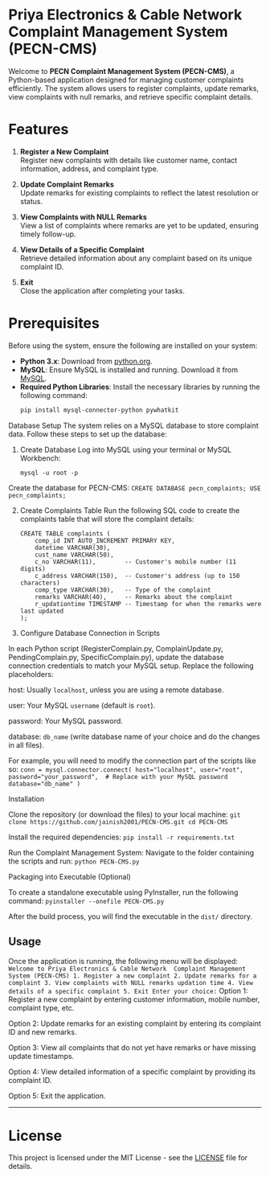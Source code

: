 # Priya Electronics & Cable Network Complaint Management System (PECN-CMS)

Welcome to **PECN Complaint Management System (PECN-CMS)**, a Python-based application designed for managing customer complaints efficiently. The system allows users to register complaints, update remarks, view complaints with null remarks, and retrieve specific complaint details.

# Features

1. **Register a New Complaint**  
   Register new complaints with details like customer name, contact information, address, and complaint type.
   
2. **Update Complaint Remarks**  
   Update remarks for existing complaints to reflect the latest resolution or status.

3. **View Complaints with NULL Remarks**  
   View a list of complaints where remarks are yet to be updated, ensuring timely follow-up.

4. **View Details of a Specific Complaint**  
   Retrieve detailed information about any complaint based on its unique complaint ID.

5. **Exit**  
   Close the application after completing your tasks.

# Prerequisites

Before using the system, ensure the following are installed on your system:

- **Python 3.x**: Download from [python.org](https://www.python.org/downloads/).
- **MySQL**: Ensure MySQL is installed and running. Download it from [MySQL](https://dev.mysql.com/downloads/).
- **Required Python Libraries**: Install the necessary libraries by running the following command:
  ```bash
  pip install mysql-connector-python pywhatkit
Database Setup
The system relies on a MySQL database to store complaint data. Follow these steps to set up the database:

1. Create Database
Log into MySQL using your terminal or MySQL Workbench:
      ```
      mysql -u root -p
      ```

Create the database for PECN-CMS:
      ```
      CREATE DATABASE pecn_complaints;
      USE pecn_complaints;
      ```

2. Create Complaints Table
Run the following SQL code to create the complaints table that will store the complaint details:

      ```
      CREATE TABLE complaints (
          comp_id INT AUTO_INCREMENT PRIMARY KEY,
          datetime VARCHAR(30),
          cust_name VARCHAR(50),
          c_no VARCHAR(11),        -- Customer's mobile number (11 digits)
          c_address VARCHAR(150),  -- Customer's address (up to 150 characters)
          comp_type VARCHAR(30),   -- Type of the complaint
          remarks VARCHAR(40),     -- Remarks about the complaint
          r_updationtime TIMESTAMP -- Timestamp for when the remarks were last updated
      );
      ```

3. Configure Database Connection in Scripts

In each Python script (RegisterComplain.py, ComplainUpdate.py, PendingComplain.py, SpecificComplain.py), update the database connection credentials to match your MySQL setup. Replace the following placeholders:

host: Usually ```localhost```, unless you are using a remote database.

user: Your MySQL ```username``` (default is ```root```).

password: Your MySQL password.

database: ```db_name``` (write database name of your choice and do the changes in all files).

For example, you will need to modify the connection part of the scripts like so:
      ```
      conn = mysql.connector.connect(
          host="localhost",
          user="root",
          password="your_password",  # Replace with your MySQL password
          database="db_name"
      )
      ```

Installation

Clone the repository (or download the files) to your local machine:
      ```
      git clone https://github.com/jainish2001/PECN-CMS.git
      cd PECN-CMS
      ```

Install the required dependencies:
      ```
      pip install -r requirements.txt
      ```

Run the Complaint Management System: Navigate to the folder containing the scripts and run:
      ```
      python PECN-CMS.py
      ```

Packaging into Executable (Optional)

To create a standalone executable using PyInstaller, run the following command:
      ```
      pyinstaller --onefile PECN-CMS.py
      ```

After the build process, you will find the executable in the ```dist/``` directory.

Usage
---

Once the application is running, the following menu will be displayed:
      ```
      Welcome to Priya Electronics & Cable Network 
      Complaint Management System (PECN-CMS)
      1. Register a new complaint
      2. Update remarks for a complaint
      3. View complaints with NULL remarks updation time
      4. View details of a specific complaint
      5. Exit
      Enter your choice:
      ```
Option 1: Register a new complaint by entering customer information, mobile number, complaint type, etc.

Option 2: Update remarks for an existing complaint by entering its complaint ID and new remarks.

Option 3: View all complaints that do not yet have remarks or have missing update timestamps.

Option 4: View detailed information of a specific complaint by providing its complaint ID.

Option 5: Exit the application.

---

# License

This project is licensed under the MIT License - see the [LICENSE](LICENSE) file for details.
